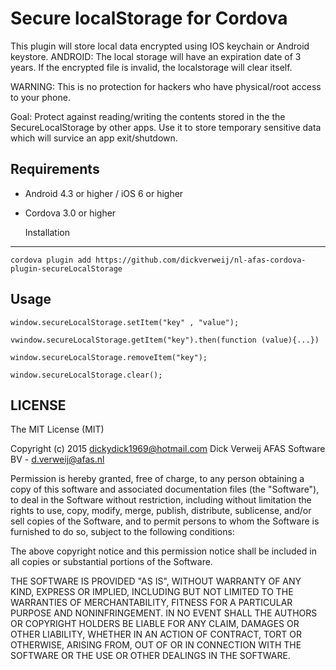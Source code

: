 Secure localStorage for Cordova
==========================
This plugin will store local data encrypted using IOS keychain or Android keystore.
ANDROID: The local storage will have an expiration date of 3 years. If the encrypted file is invalid,
the localstorage will clear itself.

WARNING: This is no protection for hackers who have physical/root access to your phone. 

Goal: Protect against reading/writing the contents stored in the the SecureLocalStorage by other apps.
Use it to store temporary sensitive data which will survice an app exit/shutdown. 

Requirements
-------------
- Android 4.3 or higher / iOS 6 or higher
- Cordova 3.0 or higher

    Installation
-------------
    cordova plugin add https://github.com/dickverweij/nl-afas-cordova-plugin-secureLocalStorage

Usage
------
    
    window.secureLocalStorage.setItem("key" , "value");

    vwindow.secureLocalStorage.getItem("key").then(function (value){...})

    window.secureLocalStorage.removeItem("key");

    window.secureLocalStorage.clear();




LICENSE
--------
The MIT License (MIT)

Copyright (c) 2015 dickydick1969@hotmail.com Dick Verweij AFAS Software BV - d.verweij@afas.nl


Permission is hereby granted, free of charge, to any person obtaining a copy of
this software and associated documentation files (the "Software"), to deal in
the Software without restriction, including without limitation the rights to
use, copy, modify, merge, publish, distribute, sublicense, and/or sell copies of
the Software, and to permit persons to whom the Software is furnished to do so,
subject to the following conditions:

The above copyright notice and this permission notice shall be included in all
copies or substantial portions of the Software.

THE SOFTWARE IS PROVIDED "AS IS", WITHOUT WARRANTY OF ANY KIND, EXPRESS OR
IMPLIED, INCLUDING BUT NOT LIMITED TO THE WARRANTIES OF MERCHANTABILITY, FITNESS
FOR A PARTICULAR PURPOSE AND NONINFRINGEMENT. IN NO EVENT SHALL THE AUTHORS OR
COPYRIGHT HOLDERS BE LIABLE FOR ANY CLAIM, DAMAGES OR OTHER LIABILITY, WHETHER
IN AN ACTION OF CONTRACT, TORT OR OTHERWISE, ARISING FROM, OUT OF OR IN
CONNECTION WITH THE SOFTWARE OR THE USE OR OTHER DEALINGS IN THE SOFTWARE.
